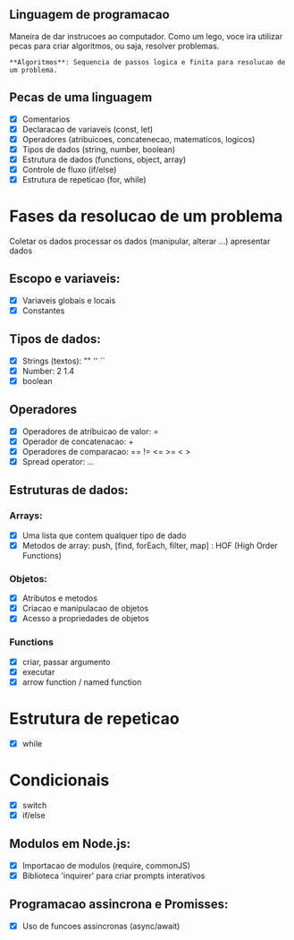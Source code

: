 ## Linguagem de programacao

Maneira de dar instrucoes ao computador.
Como um lego, voce ira utilizar pecas para criar algoritmos, ou saja, resolver problemas.

    **Algoritmos**: Sequencia de passos logica e finita para resolucao de um problema.

## Pecas de uma linguagem

- [x] Comentarios
- [x] Declaracao de variaveis (const, let)
- [x] Operadores (atribuicoes, concatenecao, matematicos, logicos)
- [x] Tipos de dados (string, number, boolean)
- [x] Estrutura de dados (functions, object, array)
- [x] Controle de fluxo (if/else)
- [x] Estrutura de repeticao (for, while)

# Fases da resolucao de um problema

Coletar os dados
processar os dados (manipular, alterar ...)
apresentar dados

## Escopo e variaveis:

- [x] Variaveis globais e locais
- [x] Constantes

## Tipos de dados:

- [x] Strings (textos): "" '' ``
- [x] Number: 2 1.4
- [x] boolean

## Operadores

- [x] Operadores de atribuicao de valor: =
- [x] Operador de concatenacao: +
- [x] Operadores de comparacao: == != <= >= < >
- [x] Spread operator: ...

## Estruturas de dados:

### Arrays:

- [x] Uma lista que contem qualquer tipo de dado
- [x] Metodos de array: push, [find, forEach, filter, map] : HOF (High Order Functions)
### Objetos:

- [x] Atributos e metodos
- [x] Criacao e manipulacao de objetos
- [x] Acesso a propriedades de objetos

### Functions

- [x] criar, passar argumento
- [x] executar
- [x] arrow function / named function

# Estrutura de repeticao

- [x] while

# Condicionais

- [x] switch
- [x] if/else

## Modulos em Node.js:

- [x] Importacao de modulos (require, commonJS)
- [x] Biblioteca 'inquirer' para criar prompts interativos

## Programacao assincrona e Promisses:

- [x] Uso de funcoes assincronas (async/await)
